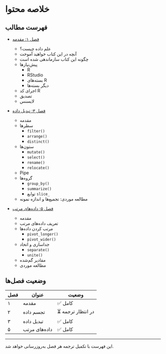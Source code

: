 # خلاصه محتوا

## فهرست مطالب

- [فصل ۱: مقدمه](01-introduction.md)
  - علم داده چیست؟
  - آنچه در این کتاب خواهید آموخت
  - چگونه این کتاب سازماندهی شده است
  - پیش‌نیازها
    - R
    - RStudio  
    - بسته‌های R
    - دیگر بسته‌ها
  - اجرای کد R
  - تصدیق
  - لایسنس

- [فصل ۳: تبدیل داده](Lesson3.md)
  - مقدمه
  - سطرها
    - `filter()`
    - `arrange()`
    - `distinct()`
  - ستون‌ها
    - `mutate()`
    - `select()`
    - `rename()`
    - `relocate()`
  - Pipe
  - گروه‌ها
    - `group_by()`
    - `summarize()`
    - توابع `slice_`
  - مطالعه موردی: تجمیع‌ها و اندازه نمونه

- [فصل ۵: داده‌های مرتب](ch1-L5.md)
  - مقدمه
  - تعریف داده‌های مرتب
  - مرتب کردن داده‌ها
    - `pivot_longer()`
    - `pivot_wider()`
  - جداسازی و اتحاد
    - `separate()`
    - `unite()`
  - مقادیر گم‌شده
  - مطالعه موردی

## وضعیت فصل‌ها

| فصل | عنوان | وضعیت |
|------|--------|---------|
| ۱ | مقدمه | ✅ کامل |
| ۲ | تجسم داده | ⏳ در انتظار ترجمه |
| ۳ | تبدیل داده | ✅ کامل |
| ۵ | داده‌های مرتب | ✅ کامل |

---

این فهرست با تکمیل ترجمه هر فصل به‌روزرسانی خواهد شد.
